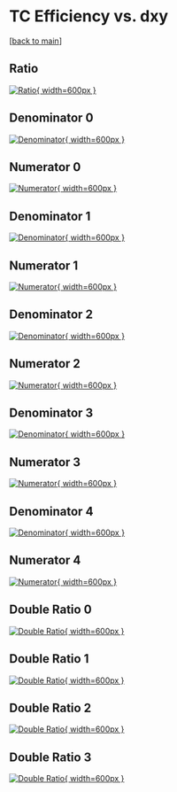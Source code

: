 # TC Efficiency vs. dxy

[[back to main](./)]



## Ratio

[![Ratio](../mtv/var/TC_base_211_-1_eff_dxy.png){ width=600px }](../mtv/var/TC_base_211_-1_eff_dxy.pdf)

## Denominator 0

[![Denominator](../mtv/den/TC_base_211_-1_eff_dxy_den0.png){ width=600px }](../mtv/den/TC_base_211_-1_eff_dxy_den0.pdf)

## Numerator 0

[![Numerator](../mtv/num/TC_base_211_-1_eff_dxy_num0.png){ width=600px }](../mtv/num/TC_base_211_-1_eff_dxy_num0.pdf)

## Denominator 1

[![Denominator](../mtv/den/TC_base_211_-1_eff_dxy_den1.png){ width=600px }](../mtv/den/TC_base_211_-1_eff_dxy_den1.pdf)

## Numerator 1

[![Numerator](../mtv/num/TC_base_211_-1_eff_dxy_num1.png){ width=600px }](../mtv/num/TC_base_211_-1_eff_dxy_num1.pdf)

## Denominator 2

[![Denominator](../mtv/den/TC_base_211_-1_eff_dxy_den2.png){ width=600px }](../mtv/den/TC_base_211_-1_eff_dxy_den2.pdf)

## Numerator 2

[![Numerator](../mtv/num/TC_base_211_-1_eff_dxy_num2.png){ width=600px }](../mtv/num/TC_base_211_-1_eff_dxy_num2.pdf)

## Denominator 3

[![Denominator](../mtv/den/TC_base_211_-1_eff_dxy_den3.png){ width=600px }](../mtv/den/TC_base_211_-1_eff_dxy_den3.pdf)

## Numerator 3

[![Numerator](../mtv/num/TC_base_211_-1_eff_dxy_num3.png){ width=600px }](../mtv/num/TC_base_211_-1_eff_dxy_num3.pdf)

## Denominator 4

[![Denominator](../mtv/den/TC_base_211_-1_eff_dxy_den4.png){ width=600px }](../mtv/den/TC_base_211_-1_eff_dxy_den4.pdf)

## Numerator 4

[![Numerator](../mtv/num/TC_base_211_-1_eff_dxy_num4.png){ width=600px }](../mtv/num/TC_base_211_-1_eff_dxy_num4.pdf)

## Double Ratio 0

[![Double Ratio](../mtv/ratio/TC_base_211_-1_eff_dxy_ratio0.png){ width=600px }](../mtv/ratio/TC_base_211_-1_eff_dxy_ratio0.pdf)

## Double Ratio 1

[![Double Ratio](../mtv/ratio/TC_base_211_-1_eff_dxy_ratio1.png){ width=600px }](../mtv/ratio/TC_base_211_-1_eff_dxy_ratio1.pdf)

## Double Ratio 2

[![Double Ratio](../mtv/ratio/TC_base_211_-1_eff_dxy_ratio2.png){ width=600px }](../mtv/ratio/TC_base_211_-1_eff_dxy_ratio2.pdf)

## Double Ratio 3

[![Double Ratio](../mtv/ratio/TC_base_211_-1_eff_dxy_ratio3.png){ width=600px }](../mtv/ratio/TC_base_211_-1_eff_dxy_ratio3.pdf)

